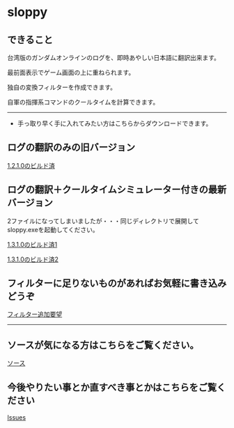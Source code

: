 # sloppy

## できること

台湾版のガンダムオンラインのログを、即時あやしい日本語に翻訳出来ます。

最前面表示でゲーム画面の上に重ねられます。

独自の変換フィルターを作成できます。

自軍の指揮系コマンドのクールタイムを計算できます。

-------------------
 * 手っ取り早く手に入れてみたい方はこちらからダウンロードできます。

## ログの翻訳のみの旧バージョン
  [1.2.1.0のビルド済](https://github.com/n416/sloppy/raw/master/sloppy.zip "1.2.0.1のビルド済")

## ログの翻訳＋クールタイムシミュレーター付きの最新バージョン
 2ファイルになってしまいましたが・・・同じディレクトリで展開してsloppy.exeを起動してください。

  [1.3.1.0のビルド済1](https://github.com/n416/sloppy/blob/master/sloppy1.3.1.0_01.zip "1.3.1.0のビルド済1")

  [1.3.1.0のビルド済2](https://github.com/n416/sloppy/blob/master/sloppy1.3.1.0_02.zip "1.3.1.0のビルド済2")


## フィルターに足りないものがあればお気軽に書き込みどうぞ

  [フィルター追加要望](https://github.com/n416/sloppy/issues/6 "フィルター追加")

-------------------

## ソースが気になる方はこちらをご覧ください。

  [ソース](https://github.com/n416/sloppy/tree/master/sloppy "プログラムのディレクトリ")


## 今後やりたい事とか直すべき事とかはこちらをご覧ください

  [Issues](https://github.com/n416/sloppy/issues "Issues")
